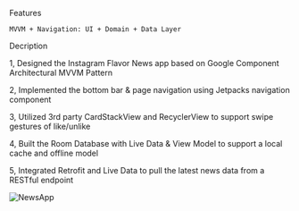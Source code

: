 
Features

    MVVM + Navigation: UI + Domain + Data Layer
    
Decription

  1, Designed the Instagram Flavor News app based on Google Component Architectural MVVM Pattern
  
  2, Implemented the bottom bar & page navigation using Jetpacks navigation component
  
  3, Utilized 3rd party CardStackView and RecyclerView to support swipe gestures of like/unlike
  
  4, Built the Room Database with Live Data & View Model to support a local cache and offline model
  
  5, Integrated Retrofit and Live Data to pull the latest news data from a RESTful endpoint
  
  
  
![NewsApp](https://user-images.githubusercontent.com/102633491/218648883-8b08f018-0fd5-413e-b6bc-29e75031cc65.gif)


